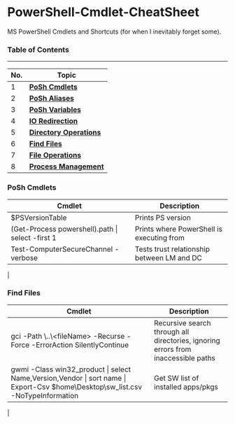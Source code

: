 # PowerShell-Cmdlet-CheatSheet
MS PowerShell Cmdlets and Shortcuts (for when I inevitably forget some).

### Table of Contents
---

| No. | Topic                                            |
|-----|--------------------------------------------------|
|  1  | [**PoSh Cmdlets**](#posh-cmdlets)              |
|  2  | [**PoSh Aliases**](#posh-aliases)            |
|  3  | [**PoSh Variables**](#posh-variables)            |
|  4  | [**IO Redirection**](#io-redirection)            |
|  5  | [**Directory Operations**](#directory-operations)|
|  6  | [**Find Files**](#find-files)                |
|  7  | [**File Operations**](#file-operations)          |
|  8  | [**Process Management**](#process-management)    |

### PoSh Cmdlets

| Cmdlet | Description                               |
|---------|---------------------------------------|
| $PSVersionTable | Prints PS version          |
| (Get-Process powershell).path \| select -first 1 | Prints where PowerShell is executing from       |
| Test-ComputerSecureChannel -verbose | Tests trust relationship between LM and DC |
|

### Find Files

| Cmdlet | Description                               |
|---------|---------------------------------------|
| gci -Path \\..\\\<fileName\> -Recurse -Force -ErrorAction SilentlyContinue | Recursive search through all directories, ignoring errors from inaccessible paths          |
| gwmi -Class win32_product \| select Name,Version,Vendor \| sort name \| Export-Csv $home\Desktop\sw_list.csv -NoTypeInformation | Get SW list of installed apps/pkgs          |
|
